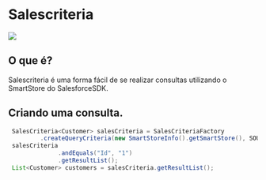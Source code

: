 # Salescriteria
[![](https://jitpack.io/v/renanalan/salescriteria.svg)](https://jitpack.io/#renanalan/salescriteria)
## O que é?
Salescriteria é uma forma fácil de se realizar consultas utilizando o SmartStore do SalesforceSDK.

## Criando uma consulta.
```java
 SalesCriteria<Customer> salesCriteria = SalesCriteriaFactory
         .createQueryCriteria(new SmartStoreInfo().getSmartStore(), SOUP, Customer.class);
 salesCriteria
              .andEquals("Id", "1")
              .getResultList();
 List<Customer> customers = salesCriteria.getResultList();
```
